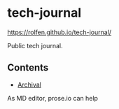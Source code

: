 # tech-journal

https://rolfen.github.io/tech-journal/

Public tech journal.

## Contents
* [Archival](entries/my-archive.md)

As MD editor, prose.io can help
